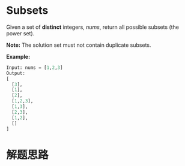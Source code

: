 # Subsets

Given a set of **distinct** integers, *nums*, return all possible subsets (the power set).

**Note:** The solution set must not contain duplicate subsets.

**Example:**

```python
Input: nums = [1,2,3]
Output:
[
  [3],
  [1],
  [2],
  [1,2,3],
  [1,3],
  [2,3],
  [1,2],
  []
]
```





# 解题思路

